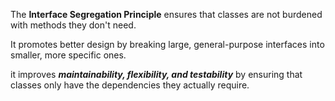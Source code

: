 The **Interface Segregation Principle** ensures that classes are not burdened
with methods they don't need.

It promotes better design by breaking large, general-purpose interfaces into smaller, more specific ones.

it improves ***maintainability, flexibility, and testability*** by ensuring that classes
only have the dependencies they actually require.